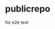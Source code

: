 # publicrepo
for e2e test
















































































































































































































































































































































































































































































































































































































































































































































































































































































































































































































































































































































































































































































































































































































































































































































































































































































































































































































